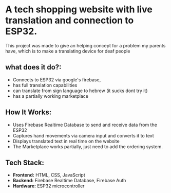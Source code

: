 # A tech shopping website with live translation and connection to ESP32. 

This project was made to give an helping concept for a problem my parents have, which is to make a translating device for deaf people

## what does it do?:
- Connects to ESP32 via google's firebase,
- has full translation capabilities   
- can translate from sign language to hebrew (it sucks dont try it)   
- has a partially working marketplace  

## How It Works:
- Uses Firebase Realtime Database to send and receive data from the ESP32  
- Captures hand movements via camera input and converts it to text  
- Displays translated text in real time on the website  
- The Marketplace works partially, just need to add the ordering system.  

## Tech Stack:
- **Frontend:** HTML, CSS, JavaScript  
- **Backend:** Firebase Realtime Database, Firebase Auth  
- **Hardware:** ESP32 microcontroller  
